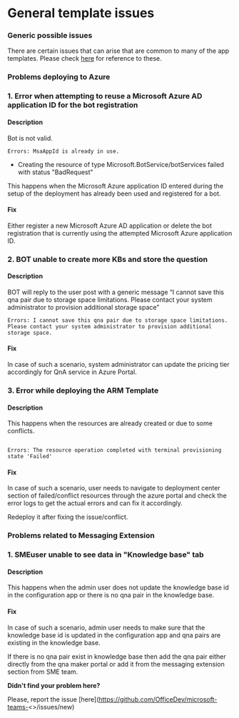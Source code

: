 # General template issues

### **Generic possible issues**

There are certain issues that can arise that are common to many of the app templates. Please check [here](https://github.com/OfficeDev/microsoft-teams-stickers-app/wiki/Troubleshooting) for reference to these.
  
### **Problems deploying to Azure**

### **1. Error when attempting to reuse a Microsoft Azure AD application ID for the bot registration**

#### Description

Bot is not valid.

```
Errors: MsaAppId is already in use.
```

- Creating the resource of type Microsoft.BotService/botServices failed with status "BadRequest"

This happens when the Microsoft Azure application ID entered during the setup of the deployment has already been used and registered for a bot.

#### Fix

Either register a new Microsoft Azure AD application or delete the bot registration that is currently using the attempted Microsoft Azure application ID.

### **2. BOT unable to create more KBs and store the question**

#### Description

BOT will reply to the user post with a generic message “I cannot save this qna pair due to storage space limitations. Please contact your system administrator to provision additional storage space”

```
Errors: I cannot save this qna pair due to storage space limitations. Please contact your system administrator to provision additional storage space.
```

#### Fix

In case of such a scenario, system administrator can update the pricing tier accordingly for QnA service in Azure Portal.

### **3. Error while deploying the ARM Template**

#### Description

This happens when the resources are already created or due to some conflicts.
```

Errors: The resource operation completed with terminal provisioning state 'Failed'

```
#### Fix

In case of such a scenario, user needs to navigate to deployment center section of failed/conflict resources through the azure portal and check the error logs to get the actual errors and can fix it accordingly.

Redeploy it after fixing the issue/conflict.

### **Problems related to Messaging Extension**
### **1. SMEuser unable to see data in "Knowledge base" tab**

#### Description

This happens when the admin user does not update the knowledge base id in the configuration app or there is no qna pair in the knowledge base.

#### Fix

In case of such a scenario, admin user needs to make sure that the knowledge base id is updated in the configuration app and qna pairs are existing in the knowledge base.

If there is no qna pair exist in knowledge base then add the qna pair either directly from the qna maker portal or add it from the messaging extension section from SME team.

**Didn't find your problem here?**

Please, report the issue [here](https://github.com/OfficeDev/microsoft-teams-<<To Do>>/issues/new)